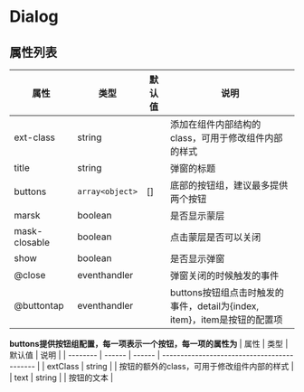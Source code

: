 # Dialog



## 属性列表
| 属性          | 类型          | 默认值 | 说明                                                                     |
| ------------- | ------------- | ------ | ------------------------------------------------------------------------ |
| ext-class     | string        |        | 添加在组件内部结构的class，可用于修改组件内部的样式                      |
| title         | string        |        | 弹窗的标题                                                               |
| buttons       | `array<object>` | []     | 底部的按钮组，建议最多提供两个按钮                                       |
| marsk         | boolean       |        | 是否显示蒙层                                                             |
| mask-closable | boolean       |        | 点击蒙层是否可以关闭                                                     |
| show          | boolean       |        | 是否显示弹窗                                                             |
| @close     | eventhandler  |        | 弹窗关闭的时候触发的事件                                                 |
| @buttontap | eventhandler  |        | buttons按钮组点击时触发的事件，detail为{index, item}，item是按钮的配置项 |


**buttons提供按钮组配置，每一项表示一个按钮，每一项的属性为**
| 属性     | 类型   | 默认值 | 说明                                        |
| -------- | ------ | ------ | ------------------------------------------- |
| extClass | string |        | 按钮的额外的class，可用于修改组件内部的样式 |
| text     | string |        | 按钮的文本                                  |


